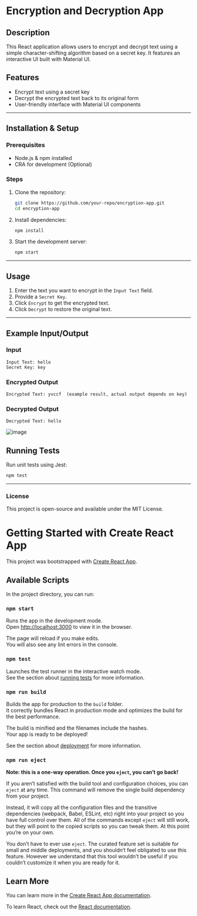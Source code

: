 # Encryption and Decryption App

## Description
This React application allows users to encrypt and decrypt text using a simple character-shifting algorithm based on a secret key. It features an interactive UI built with Material UI.

## Features
- Encrypt text using a secret key
- Decrypt the encrypted text back to its original form
- User-friendly interface with Material UI components

---

## Installation & Setup

### Prerequisites
- Node.js & npm installed
- CRA for development (Optional)

### Steps
1. Clone the repository:
   ```sh
   git clone https://github.com/your-repo/encryption-app.git
   cd encryption-app
   ```
2. Install dependencies:
   ```sh
   npm install
   ```
3. Start the development server:
   ```sh
   npm start
   ```

---

## Usage

1. Enter the text you want to encrypt in the `Input Text` field.
2. Provide a `Secret Key`.
3. Click `Encrypt` to get the encrypted text.
4. Click `Decrypt` to restore the original text.

---

## Example Input/Output

### Input
```
Input Text: hello
Secret Key: key
```

### Encrypted Output
```
Encrypted Text: yvccf  (example result, actual output depends on key)
```

### Decrypted Output
```
Decrypted Text: hello
```
![image](https://gist.github.com/user-attachments/assets/5b39abe0-bb44-4a19-8cf2-12df094e7d28)



## Running Tests
Run unit tests using Jest:
```sh
npm test
```

---

### License
This project is open-source and available under the MIT License.






# Getting Started with Create React App

This project was bootstrapped with [Create React App](https://github.com/facebook/create-react-app).

## Available Scripts

In the project directory, you can run:

### `npm start`

Runs the app in the development mode.\
Open [http://localhost:3000](http://localhost:3000) to view it in the browser.

The page will reload if you make edits.\
You will also see any lint errors in the console.

### `npm test`

Launches the test runner in the interactive watch mode.\
See the section about [running tests](https://facebook.github.io/create-react-app/docs/running-tests) for more information.

### `npm run build`

Builds the app for production to the `build` folder.\
It correctly bundles React in production mode and optimizes the build for the best performance.

The build is minified and the filenames include the hashes.\
Your app is ready to be deployed!

See the section about [deployment](https://facebook.github.io/create-react-app/docs/deployment) for more information.

### `npm run eject`

**Note: this is a one-way operation. Once you `eject`, you can’t go back!**

If you aren’t satisfied with the build tool and configuration choices, you can `eject` at any time. This command will remove the single build dependency from your project.

Instead, it will copy all the configuration files and the transitive dependencies (webpack, Babel, ESLint, etc) right into your project so you have full control over them. All of the commands except `eject` will still work, but they will point to the copied scripts so you can tweak them. At this point you’re on your own.

You don’t have to ever use `eject`. The curated feature set is suitable for small and middle deployments, and you shouldn’t feel obligated to use this feature. However we understand that this tool wouldn’t be useful if you couldn’t customize it when you are ready for it.





## Learn More

You can learn more in the [Create React App documentation](https://facebook.github.io/create-react-app/docs/getting-started).

To learn React, check out the [React documentation](https://reactjs.org/).

